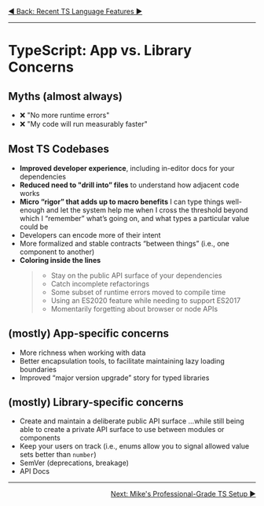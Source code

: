<p align='left'>
 <a href="./02-recent-ts-features.md">◀ Back: Recent TS Language Features ▶</a>
</p>

---

# TypeScript: App vs. Library Concerns

## Myths (almost always)

- ❌ "No more runtime errors"
- ❌ "My code will run measurably faster"

## Most TS Codebases

- **Improved developer experience**, including in-editor docs for your dependencies
- **Reduced need to "drill into” files** to understand how adjacent code works
- **Micro “rigor” that adds up to macro benefits**
  I can type things well-enough and let the system help me when I cross the threshold beyond which I “remember” what’s going on, and what types a particular value could be
- Developers can encode more of their intent
- More formalized and stable contracts “between things” (i.e., one component to another)
- **Coloring inside the lines**
  > - Stay on the public API surface of your dependencies
  > - Catch incomplete refactorings
  > - Some subset of runtime errors moved to compile time
  > - Using an ES2020 feature while needing to support ES2017
  > - Momentarily forgetting about browser or node APIs

## (mostly) App-specific concerns

- More richness when working with data
- Better encapsulation tools, to facilitate maintaining lazy loading boundaries
- Improved “major version upgrade” story for typed libraries

## (mostly) Library-specific concerns

- Create and maintain a deliberate public API surface
  ...while still being able to create a private API surface to use between modules or components
- Keep your users on track (i.e., enums allow you to signal allowed value sets better than `number`)
- SemVer (deprecations, breakage)
- API Docs

---

<p align='right'>
 <a href="./04-mikes-ts-setup.md">Next: Mike's Professional-Grade TS Setup ▶</a>
</p>
